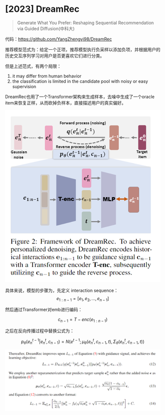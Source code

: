# [2023] DreamRec

> Generate What You Prefer: Reshaping Sequential Recommendation via Guided Diffusion(中科大)


代码：https://github.com/YangZhengyi98/DreamRec

推荐模型范式为：给定一个正项，推荐模型执行负采样以添加负项，并根据用户的历史交互序列学习对用户是否更喜欢它们进行分类。

但是上述范式，有两个局限：
1. it may differ from human behavior
2. the classification is limited in the candidate pool with noisy or easy supervision

DreamRec也用了一个Transformer架构来生成样本，去噪中生成了一个oracle item来恢复正样，从而砍掉负样本，直接描述用户的真实偏好。


![alt text](image.png)

具体来说，模型的步骤为，先定义 interaction sequence：
$$
e_{1:n-1} = [e_1, e_2, ..., e_{n-1}]
$$


然后通过Transformer对emb进行编码：

$$
c_{n-1} = T-enc(e_{1:n-1})
$$

之后在反向传播过程中替换公式为：

$$
p_{\theta}(e^{t-1}_n|e^t_n, c_{n-1}) = N(e^{t-1};\mu_{\theta} (e^t_n, c_{n−1}, t), Σ_{\theta} (e^t_n, c_{n−1}, t))
$$

![alt text](image-1.png)

